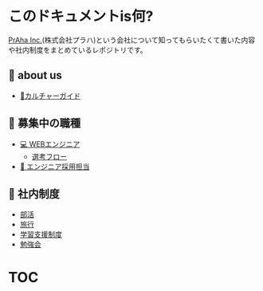# このドキュメントis何?
[PrAha Inc.](https://www.praha-inc.com/)(株式会社プラハ)という会社について知ってもらいたくて書いた内容や社内制度をまとめているレポジトリです。

## 👀 about us
- [🎪カルチャーガイド](./カルチャーガイド.md)

## 👐 募集中の職種
- [💻 WEBエンジニア](./採用_WEBエンジニアの採用要件.md)
  - [選考フロー](./採用_WEBエンジニア選考フロー.md)
- [🤝 エンジニア採用担当](./採用_エンジニア採用担当の採用要件.md)

## 🏃 社内制度
- [部活](./社内制度_部活.md)
- [旅行](./社内制度_旅行.md)
- [学習支援制度](./社内制度_学習支援.md)
- [勉強会](./社内制度_勉強会.md)

# TOC
<!-- START doctoc -->
<!-- END doctoc -->